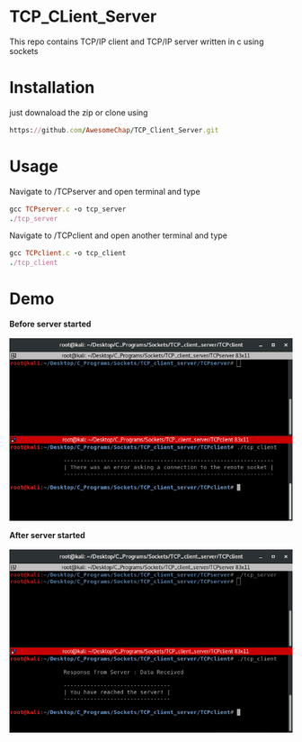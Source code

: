 # TCP_CLient_Server
This repo contains TCP/IP client and TCP/IP server written in c using sockets   

# Installation
just downaload the zip or clone using
```ruby
https://github.com/AwesomeChap/TCP_Client_Server.git
```
# Usage   
Navigate to /TCPserver and open terminal and type
```ruby
gcc TCPserver.c -o tcp_server
./tcp_server
```   
Navigate to /TCPclient and open another terminal and type
```ruby
gcc TCPclient.c -o tcp_client
./tcp_client
```   
# Demo   

<b styel="color:green">Before server started</b><br><br>
![alt text](Screenshots/initial.png "Initial")  


<b styel="color:green">After server started</b><br><br>
![alt text](Screenshots/final.png "Final") 
